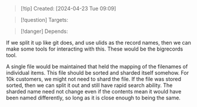
>[!tip] Created: [2024-04-23 Tue 09:09]

>[!question] Targets: 

>[!danger] Depends: 

If we split it up like git does, and use ulids as the record names, then we can make some tools for interacting with this.  These would be the bigrecords tool.

A single file would be maintained that held the mapping of the filenames of individual items.
This file should be sorted and sharded itself somehow.
For 10k customers, we might not need to shard the file.
If the file was stored sorted, then we can split it out and still have rapid search ability.
The sharded name need not change even if the contents mean it would have been named differently, so long as it is close enough to being the same.

